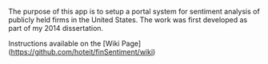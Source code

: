 The purpose of this app is to setup a portal system for sentiment analysis of publicly held firms
in the United States. The work was first developed as part of my 2014 dissertation.

Instructions available on the [Wiki Page] (https://github.com/hoteit/finSentiment/wiki)



